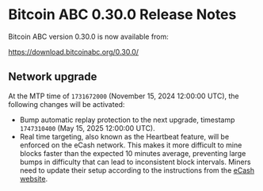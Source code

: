 # Bitcoin ABC 0.30.0 Release Notes

Bitcoin ABC version 0.30.0 is now available from:

  <https://download.bitcoinabc.org/0.30.0/>

Network upgrade
---------------

At the MTP time of `1731672000` (November 15, 2024 12:00:00 UTC), the following
changes will be activated:
 - Bump automatic replay protection to the next upgrade, timestamp `1747310400`
   (May 15, 2025 12:00:00 UTC).
 - Real time targeting, also known as the Heartbeat feature, will be enforced on
   the eCash network. This makes it more difficult to mine blocks faster than
   the expected 10 minutes average, preventing large bumps in difficulty that
   can lead to inconsistent block intervals. Miners need to update their setup
   according to the instructions from the [eCash website](https://e.cash/mining).
